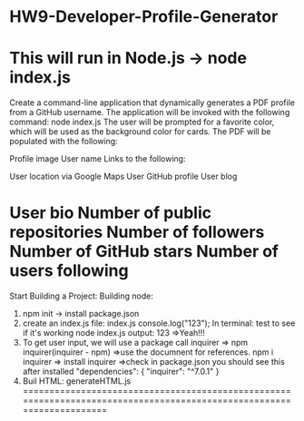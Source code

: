 # HW9-Developer-Profile-Generator
This will run in Node.js -> node index.js
=================================================
Create a command-line application that dynamically generates a PDF profile from a GitHub username. The application will be invoked with the following command:
node index.js
The user will be prompted for a favorite color, which will be used as the background color for cards.
The PDF will be populated with the following:

Profile image
User name
Links to the following:

User location via Google Maps
User GitHub profile
User blog

User bio
Number of public repositories
Number of followers
Number of GitHub stars
Number of users following
=====================================================================================================================
Start Building a Project:
Building node:
1. npm init -> install package.json
2. create an index.js file:
index.js
   console.log("123"); 
In terminal: test to see if it's working
node index.js
output: 123 =>Yeah!!!
3. To get user input, we will use a package call inquirer => npm inquirer(inquirer - npm) =>use the documnent for references.
npm i inquirer => install inquirer
=>check in package.json
you should see this after installed
"dependencies": {
    "inquirer": "^7.0.1"
  }
4. Buil HTML:
generateHTML.js
======================================================================================================================

